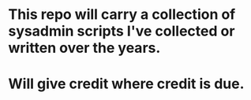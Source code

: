 # This repo will carry a collection of sysadmin scripts I've collected or written over the years.
# 
# Will give credit where credit is due.
